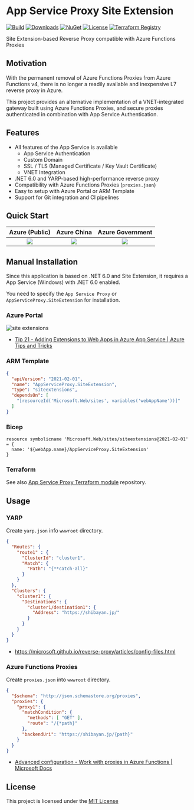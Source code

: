 # App Service Proxy Site Extension
 
[![Build](https://github.com/shibayan/AppServiceProxy.SiteExtension/workflows/Build/badge.svg)](https://github.com/shibayan/AppServiceProxy.SiteExtension/actions/workflows/build.yml)
[![Downloads](https://badgen.net/nuget/dt/AppServiceProxy.SiteExtension)](https://www.nuget.org/packages/AppServiceProxy.SiteExtension/)
[![NuGet](https://badgen.net/nuget/v/AppServiceProxy.SiteExtension)](https://www.nuget.org/packages/AppServiceProxy.SiteExtension/)
[![License](https://badgen.net/github/license/shibayan/AppServiceProxy.SiteExtension)](https://github.com/shibayan/AppServiceProxy.SiteExtension/blob/master/LICENSE)
[![Terraform Registry](https://badgen.net/badge/terraform/registry/5c4ee5)](https://registry.terraform.io/modules/shibayan/appservice-proxy/azurerm/latest)

Site Extension-based Reverse Proxy compatible with Azure Functions Proxies

## Motivation

With the permanent removal of Azure Functions Proxies from Azure Functions v4, there is no longer a readily available and inexpensive L7 reverse proxy in Azure.

This project provides an alternative implementation of a VNET-integrated gateway built using Azure Functions Proxies, and secure proxies authenticated in combination with App Service Authentication.

## Features

- All features of the App Service is available
  - App Service Authentication
  - Custom Domain
  - SSL / TLS (Managed Certificate / Key Vault Certificate)
  - VNET Integration
- .NET 6.0 and YARP-based high-performance reverse proxy
- Compatibility with Azure Functions Proxies (`proxies.json`)
- Easy to setup with Azure Portal or ARM Template
- Support for Git integration and CI pipelines

## Quick Start

| Azure (Public) | Azure China | Azure Government |
| :---: | :---: | :---: |
| <a href="https://portal.azure.com/#create/Microsoft.Template/uri/https%3A%2F%2Fraw.githubusercontent.com%2Fshibayan%2FAppServiceProxy.SiteExtension%2Fmaster%2Fazuredeploy.json" target="_blank"><img src="https://aka.ms/deploytoazurebutton" /></a> | <a href="https://portal.azure.cn/#create/Microsoft.Template/uri/https%3A%2F%2Fraw.githubusercontent.com%2Fshibayan%2FAppServiceProxy.SiteExtension%2Fmaster%2Fazuredeploy.json" target="_blank"><img src="https://aka.ms/deploytoazurebutton" /></a> | <a href="https://portal.azure.us/#create/Microsoft.Template/uri/https%3A%2F%2Fraw.githubusercontent.com%2Fshibayan%2FAppServiceProxy.SiteExtension%2Fmaster%2Fazuredeploy.json" target="_blank"><img src="https://aka.ms/deploytoazurebutton" /></a> |

## Manual Installation

Since this application is based on .NET 6.0 and Site Extension, it requires a App Service (Windows) with .NET 6.0 enabled.

You need to specify the `App Service Proxy` or `AppServiceProxy.SiteExtension` for installation.

### Azure Portal

![site extensions](https://user-images.githubusercontent.com/1356444/141622631-7d5c71c8-da20-4353-a898-141fdda73814.png)

- [Tip 21 - Adding Extensions to Web Apps in Azure App Service | Azure Tips and Tricks](https://microsoft.github.io/AzureTipsAndTricks/blog/tip21.html)

### ARM Template

```json
{
  "apiVersion": "2021-02-01",
  "name": "AppServiceProxy.SiteExtension",
  "type": "siteextensions",
  "dependsOn": [
    "[resourceId('Microsoft.Web/sites', variables('webAppName'))]"
  ]
}
```

### Bicep

```bicep
resource symbolicname 'Microsoft.Web/sites/siteextensions@2021-02-01' = {
  name: '${webApp.name}/AppServiceProxy.SiteExtension'
}
```

### Terraform

See also [App Service Proxy Terraform module](https://github.com/shibayan/terraform-azurerm-appservice-proxy) repository.

## Usage

### YARP

Create `yarp.json` info `wwwroot` directory.

```json
{
  "Routes": {
    "route1" : {
      "ClusterId": "cluster1",
      "Match": {
        "Path": "{**catch-all}"
      }
    }
  },
  "Clusters": {
    "cluster1": {
      "Destinations": {
        "cluster1/destination1": {
          "Address": "https://shibayan.jp/"
        }
      }
    }
  }
}
```

- https://microsoft.github.io/reverse-proxy/articles/config-files.html

### Azure Functions Proxies

Create `proxies.json` into `wwwroot` directory.

```json
{
  "$schema": "http://json.schemastore.org/proxies",
  "proxies": {
    "proxy1": {
      "matchCondition": {
        "methods": [ "GET" ],
        "route": "/{*path}"
      },
      "backendUri": "https://shibayan.jp/{path}"
    }
  }
}
```

- [Advanced configuration - Work with proxies in Azure Functions | Microsoft Docs](https://docs.microsoft.com/en-us/azure/azure-functions/functions-proxies#advanced-configuration)

## License

This project is licensed under the [MIT License](https://github.com/shibayan/AppServiceProxy.SiteExtension/blob/master/LICENSE)
